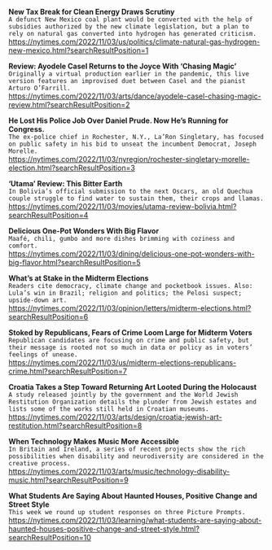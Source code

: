 **New Tax Break for Clean Energy Draws Scrutiny**\
`A defunct New Mexico coal plant would be converted with the help of subsidies authorized by the new climate legislation, but a plan to rely on natural gas converted into hydrogen has generated criticism.`\
https://nytimes.com/2022/11/03/us/politics/climate-natural-gas-hydrogen-new-mexico.html?searchResultPosition=1

**Review: Ayodele Casel Returns to the Joyce With ‘Chasing Magic’**\
`Originally a virtual production earlier in the pandemic, this live version features an improvised duet between Casel and the pianist Arturo O’Farrill.`\
https://nytimes.com/2022/11/03/arts/dance/ayodele-casel-chasing-magic-review.html?searchResultPosition=2

**He Lost His Police Job Over Daniel Prude. Now He’s Running for Congress.**\
`The ex-police chief in Rochester, N.Y., La’Ron Singletary, has focused on public safety in his bid to unseat the incumbent Democrat, Joseph Morelle.`\
https://nytimes.com/2022/11/03/nyregion/rochester-singletary-morelle-election.html?searchResultPosition=3

**‘Utama’ Review: This Bitter Earth**\
`In Bolivia’s official submission to the next Oscars, an old Quechua couple struggle to find water to sustain them, their crops and llamas.`\
https://nytimes.com/2022/11/03/movies/utama-review-bolivia.html?searchResultPosition=4

**Delicious One-Pot Wonders With Big Flavor**\
`Maafé, chili, gumbo and more dishes brimming with coziness and comfort.`\
https://nytimes.com/2022/11/03/dining/delicious-one-pot-wonders-with-big-flavor.html?searchResultPosition=5

**What’s at Stake in the Midterm Elections**\
`Readers cite democracy, climate change and pocketbook issues. Also: Lula’s win in Brazil; religion and politics; the Pelosi suspect; upside-down art.`\
https://nytimes.com/2022/11/03/opinion/letters/midterm-elections.html?searchResultPosition=6

**Stoked by Republicans, Fears of Crime Loom Large for Midterm Voters**\
`Republican candidates are focusing on crime and public safety, but their message is rooted not so much in data or policy as in voters’ feelings of unease.`\
https://nytimes.com/2022/11/03/us/midterm-elections-republicans-crime.html?searchResultPosition=7

**Croatia Takes a Step Toward Returning Art Looted During the Holocaust**\
`A study released jointly by the government and the World Jewish Restitution Organization details the plunder from Jewish estates and lists some of the works still held in Croatian museums.`\
https://nytimes.com/2022/11/03/arts/design/croatia-jewish-art-restitution.html?searchResultPosition=8

**When Technology Makes Music More Accessible**\
`In Britain and Ireland, a series of recent projects show the rich possibilities when disability and neurodiversity are considered in the creative process.`\
https://nytimes.com/2022/11/03/arts/music/technology-disability-music.html?searchResultPosition=9

**What Students Are Saying About Haunted Houses, Positive Change and Street Style**\
`This week we round up student responses on three Picture Prompts.`\
https://nytimes.com/2022/11/03/learning/what-students-are-saying-about-haunted-houses-positive-change-and-street-style.html?searchResultPosition=10


